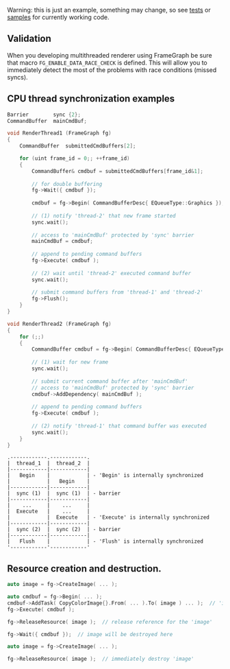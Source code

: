 Warning: this is just an example, something may change, so see [tests](../tests/framegraph) or [samples](../samples) for currently working code.


## Validation
When you developing multithreaded renderer using FrameGraph be sure that macro `FG_ENABLE_DATA_RACE_CHECK` is defined. This will allow you to immediately detect the most of the problems with race conditions (missed syncs).


## CPU thread synchronization examples
```cpp
Barrier        sync {2};
CommandBuffer  mainCmdBuf;

void RenderThread1 (FrameGraph fg)
{
	CommandBuffer  submittedCmdBuffers[2];

	for (uint frame_id = 0;; ++frame_id)
	{
		CommandBuffer& cmdbuf = submittedCmdBuffers[frame_id&1];
		
		// for double buffering
		fg->Wait({ cmdbuf });
		
		cmdbuf = fg->Begin( CommandBufferDesc{ EQueueType::Graphics });
		
		// (1) notify 'thread-2' that new frame started
		sync.wait();
		
		// access to 'mainCmdBuf' protected by 'sync' barrier
		mainCmdBuf = cmdbuf;
		
		// append to pending command buffers
		fg->Execute( cmdbuf );
		
		// (2) wait until 'thread-2' executed command buffer
		sync.wait();
		
		// submit command buffers from 'thread-1' and 'thread-2'
		fg->Flush();
	}
}

void RenderThread2 (FrameGraph fg)
{
	for (;;)
	{
		CommandBuffer cmdbuf = fg->Begin( CommandBufferDesc{ EQueueType::Graphics });
		
		// (1) wait for new frame
		sync.wait();
			
		// submit current command buffer after 'mainCmdBuf'
		// access to 'mainCmdBuf' protected by 'sync' barrier
		cmdbuf->AddDependency( mainCmdBuf );
		
		// append to pending command buffers
		fg->Execute( cmdbuf );
		
		// (2) notify 'thread-1' that command buffer was executed
		sync.wait();
	}
}
```

```
.------------.------------.
|  thread_1  |  thread_2  |
|------------|------------|
|   Begin    |            | - 'Begin' is internally synchronized
|            |   Begin    |
|------------|------------|
|  sync (1)  |  sync (1)  | - barrier
|------------|------------|
|    ...     |    ...     |
|  Execute   |    ...     |
|            |  Execute   | - 'Execute' is internally synchronized
|------------|------------|
|  sync (2)  |  sync (2)  | - barrier
|------------|------------|
|   Flush    |            | - 'Flush' is internally synchronized
'------------'------------'
```


## Resource creation and destruction.
```cpp
auto image = fg->CreateImage( ... );

auto cmdbuf = fg->Begin( ... );
cmdbuf->AddTask( CopyColorImage{}.From( ... ).To( image ) ... );  // 'image' will be captuted by the command buffer
fg->Execute( cmdbuf );

fg->ReleaseResource( image );  // release reference for the 'image'

fg->Wait({ cmdbuf });  // image will be destroyed here
```

```cpp
auto image = fg->CreateImage( ... );

fg->ReleaseResource( image );  // immediately destroy 'image'
```